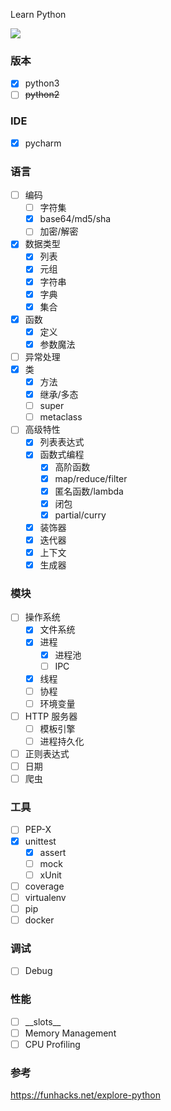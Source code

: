 Learn Python

[![](https://img.shields.io/travis/wyvernnot/learn_python_through_unittest.svg)](https://travis-ci.org/wyvernnot/learn_python_through_unittestn)

### 版本

- [x] python3
- [ ] <del>python2</del>

### IDE

- [x] pycharm

### 语言

- [ ] 编码
    - [ ] 字符集
    - [x] base64/md5/sha
    - [ ] 加密/解密
- [x] 数据类型
    - [x] 列表
    - [x] 元组
    - [x] 字符串
    - [x] 字典
    - [x] 集合
- [x] 函数
    - [x] 定义
    - [x] 参数魔法
- [ ] 异常处理
- [x] 类
    - [x] 方法
    - [X] 继承/多态
    - [ ] super
    - [ ] metaclass
- [ ] 高级特性
    - [x] 列表表达式
    - [x] 函数式编程
        - [x] 高阶函数
        - [x] map/reduce/filter
        - [x] 匿名函数/lambda
        - [x] 闭包
        - [x] partial/curry
    - [x] 装饰器
    - [x] 迭代器
    - [x] 上下文
    - [x] 生成器

### 模块

- [ ] 操作系统
    - [x] 文件系统
    - [x] 进程
        - [x] 进程池
        - [ ] IPC
    - [x] 线程
    - [ ] 协程
    - [ ] 环境变量
- [ ] HTTP 服务器
    - [ ] 模板引擎
    - [ ] 进程持久化
- [ ] 正则表达式
- [ ] 日期
- [ ] 爬虫

### 工具

- [ ] PEP-X
- [x] unittest
    - [x] assert
    - [ ] mock
    - [ ] xUnit
- [ ] coverage
- [ ] virtualenv
- [ ] pip
- [ ] docker

### 调试

- [ ] Debug

### 性能

- [ ] \_\_slots\_\_
- [ ] Memory Management
- [ ] CPU Profiling

### 参考

https://funhacks.net/explore-python